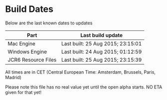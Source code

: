 # Build Dates

Below are the last known dates to updates

Part | Last build update
-----|-----
Mac Engine | Last built: 25 Aug 2015; 23:15:01
Windows Engine | Last built: 24 Aug 2015; 01:12:59
JCR6 Resource Files | Last built: 25 Aug 2015; 23:15:39
All times are in CET (Central European Time: Amsterdam, Brussels, Paris, Madrid)


Please note this file has no real value yet until the open alpha starts. NO ETA given for that yet!
